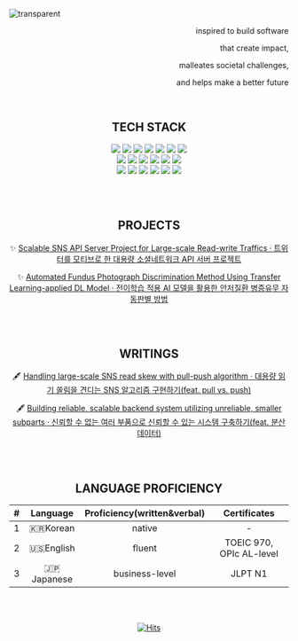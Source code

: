 
![transparent](https://capsule-render.vercel.app/api?type=transparent&fontColor=04B078&text=insightp25&height=150&fontSize=60&desc=backend,%20data-streaming,%20AI,%20team,%20future,%20impact&descAlignY=75&descAlign=60&animation=twinkling)












<div align=right>

inspired to build software

that create impact, 

malleates societal challenges, 

and helps make a better future
  
</div>











<br>

















<div align="center">

## TECH STACK
  
  <img src="https://img.shields.io/badge/Java-04B078?style=flat-square&logo=Java&logoColor=FFFFFF"/>
  <img src="https://img.shields.io/badge/Spring-04B078?style=flat-square&logo=Spring&logoColor=FFFFFF"/>
  <img src="https://img.shields.io/badge/SpringBoot-04B078?style=flat-square&logo=SpringBoot&logoColor=FFFFFF"/>
  <img src="https://img.shields.io/badge/Gradle-04B078?style=flat-square&logo=gradle&Color=FFFFFF"/>
  <img src="https://img.shields.io/badge/Mybatis-04B078?style=flat-square&logoColor=FFFFFF"/>
  <img src="https://img.shields.io/badge/Mysql-04B078?style=flat-square&logo=MySql&logoColor=FFFFFF"/>
  <img src="https://img.shields.io/badge/Redis-04B078?style=flat-square&logo=Redis&logoColor=FFFFFF"/>
  <br>
  <img src="https://img.shields.io/badge/Python-04B078?style=flat-square&logo=Python&logoColor=FFFFFF"/>
  <img src="https://img.shields.io/badge/C%23-04B078?style=flat-square&logo=csharp&logoColor=FFFFFF"/>
  <img src="https://img.shields.io/badge/C-04B078?style=flat-square&logo=c&logoColor=FFFFFF"/>
  <img src="https://img.shields.io/badge/JavaScript-04B078?style=flat-square&logo=javascript&logoColor=FFFFFF"/>
  <img src="https://img.shields.io/badge/TypeScript-04B078?style=flat-square&logo=typescript&logoColor=FFFFFF"/>
  <img src="https://img.shields.io/badge/NestJS-04B078?style=flat-square&logo=nestjs&logoColor=FFFFFF"/>
  <br>
  <img src="https://img.shields.io/badge/Jenkins-04B078?style=flat-square&logo=Jenkins&logoColor=FFFFFF"/>
  <img src="https://img.shields.io/badge/Docker-04B078?style=flat-square&logo=docker&logoColor=FFFFFF"/>
  <img src="https://img.shields.io/badge/k8s-04B078?style=flat-square&logo=kubernetes&logoColor=FFFFFF"/>
  <img src="https://img.shields.io/badge/Git-04B078?style=flat-square&logo=Git&logoColor=FFFFFF"/>
  <img src="https://img.shields.io/badge/GitHub-04B078?style=flat-square&logo=GitHub&logoColor=FFFFFF"/>
  <img src="https://img.shields.io/badge/AWS-04B078?style=flat-square&logo=amazonaws&logoColor=FFFFFF"/>

</div>













<br><br>






<div align=center>


## PROJECTS

✨ [Scalable SNS API Server Project for Large-scale Read-write Traffics · 트위터를 모티브로 한 대용량 소셜네트워크 API 서버 프로젝트](https://github.com/f-lab-edu/twitter-clone)

✨ [Automated Fundus Photograph Discrimination Method Using Transfer Learning-applied DL Model · 전이학습 적용 AI 모델을 활용한 안저질환 병증유무 자동판별 방법](https://github.com/insightp25/pytorch_fundus_discrimination_ai)

</div>







<br><br>









<div align=center>

## WRITINGS

🖋️ [Handling large-scale SNS read skew with pull-push algorithm · 대용량 읽기 쏠림을 견디는 SNS 알고리즘 구현하기(feat. pull vs. push)](https://velog.io/@rmndr/scalable-application-with-pull-push-for-low-latency)
  
🖋️ [Building reliable, scalable backend system utilizing unreliable, smaller subparts · 신뢰할 수 없는 여러 부품으로 신뢰할 수 있는 시스템 구축하기(feat. 분산 데이터)](https://velog.io/@rmndr/scalable-application-with-distributed-data)


  

</div>





















<br><br>


<div align=center>

## LANGUAGE PROFICIENCY

|#|Language|**Proficiency(written&verbal)**|**Certificates**|
|:--:|:--:|:--:|:--:|
|1|🇰🇷Korean|native|-|
|2|🇺🇸English|fluent|TOEIC 970, OPIc AL-level|
|3|🇯🇵Japanese|business-level|JLPT N1|

</div>



















<br><br>














<div align=center>
  
[![Hits](https://hits.seeyoufarm.com/api/count/incr/badge.svg?url=https%3A%2F%2Fgithub.com%2Finsightp25%2Finsightp25%2Fedit%2Fmain%2FREADME.md&count_bg=%2304B078&title_bg=%2304B078&icon=&icon_color=%23E7E7E7&title=hits&edge_flat=true)](https://hits.seeyoufarm.com) 

</div>





